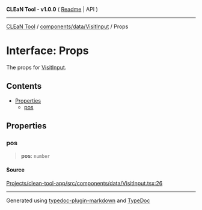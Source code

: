 **CLEaN Tool - v1.0.0** ( [Readme](../../../../README.md) \| API )

***

[CLEaN Tool](../../../../modules.md) / [components/data/VisitInput](../README.md) / Props

# Interface: Props

The props for [VisitInput](../functions/VisitInput.md).

## Contents

- [Properties](Props.md#properties)
  - [pos](Props.md#pos)

## Properties

### pos

> **pos**: `number`

#### Source

[Projects/clean-tool-app/src/components/data/VisitInput.tsx:26](https://github.com/yuckyh/clean-tool-app/)

***

Generated using [typedoc-plugin-markdown](https://www.npmjs.com/package/typedoc-plugin-markdown) and [TypeDoc](https://typedoc.org/)
